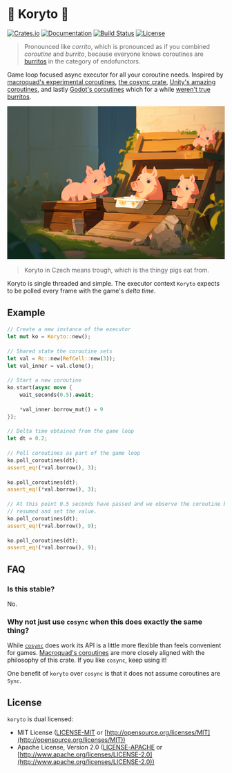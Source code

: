 # 🐷 Koryto 🐷

[![Crates.io](https://img.shields.io/crates/v/koryto.svg)](https://crates.io/crates/koryto)
[![Documentation](https://docs.rs/koryto/badge.svg)](https://docs.rs/koryto)
[![Build Status](https://github.com/darthdeus/koryto/actions/workflows/build.yaml/badge.svg)](https://github.com/darthdeus/koryto/actions)
[![License](https://img.shields.io/crates/l/koryto.svg)](https://github.com/darthdeus/koryto/blob/main/LICENSE)

> Pronounced like _corrito_, which is pronounced as if you combined _coroutine_ and _burrito_, because everyone knows coroutines are [burritos](https://blog.plover.com/prog/burritos.html) in the category of endofunctors.

Game loop focused async executor for all your coroutine needs. Inspired by [macroquad's experimental coroutines](https://docs.rs/macroquad/latest/macroquad/experimental/coroutines/), [the cosync crate](https://docs.rs/cosync/latest/cosync/), [Unity's amazing coroutines](https://docs.unity3d.com/ScriptReference/MonoBehaviour.StartCoroutine.html), and lastly [Godot's coroutines](https://docs.godotengine.org/en/stable/tutorials/scripting/gdscript/gdscript_basics.html#awaiting-for-signals-or-coroutines) which for a while [weren't true burritos](https://github.com/godotengine/godot/issues/24311).

![Pigs eating from a trough](./docs/img/logo.png)

> Koryto in Czech means trough, which is the thingy pigs eat from.

Koryto is single threaded and simple. The executor context `Koryto` expects to be polled every frame with the game's _delta time_.

## Example

```rust
// Create a new instance of the executor
let mut ko = Koryto::new();

// Shared state the coroutine sets
let val = Rc::new(RefCell::new(3));
let val_inner = val.clone();

// Start a new coroutine
ko.start(async move {
    wait_seconds(0.5).await;

    *val_inner.borrow_mut() = 9
});

// Delta time obtained from the game loop
let dt = 0.2;

// Poll coroutines as part of the game loop
ko.poll_coroutines(dt);
assert_eq!(*val.borrow(), 3);

ko.poll_coroutines(dt);
assert_eq!(*val.borrow(), 3);

// At this point 0.5 seconds have passed and we observe the coroutine be
// resumed and set the value.
ko.poll_coroutines(dt);
assert_eq!(*val.borrow(), 9);

ko.poll_coroutines(dt);
assert_eq!(*val.borrow(), 9);

```

## FAQ

### Is this stable?

No.

### Why not just use `cosync` when this does exactly the same thing?

While [`cosync`](https://docs.rs/cosync/latest/cosync/) does work its API is a little more flexible than feels
convenient for games. [Macroquad's
coroutines](https://docs.rs/macroquad/latest/macroquad/experimental/coroutines/index.html)
are more closely aligned with the philosophy of this crate. If you like
`cosync`, keep using it!

One benefit of `koryto` over `cosync` is that it does not assume coroutines are `Sync`.

## License

`koryto` is dual licensed:

* MIT License ([LICENSE-MIT](LICENSE-MIT) or [http://opensource.org/licenses/MIT](http://opensource.org/licenses/MIT))
* Apache License, Version 2.0 ([LICENSE-APACHE](LICENSE-APACHE) or [http://www.apache.org/licenses/LICENSE-2.0](http://www.apache.org/licenses/LICENSE-2.0))

